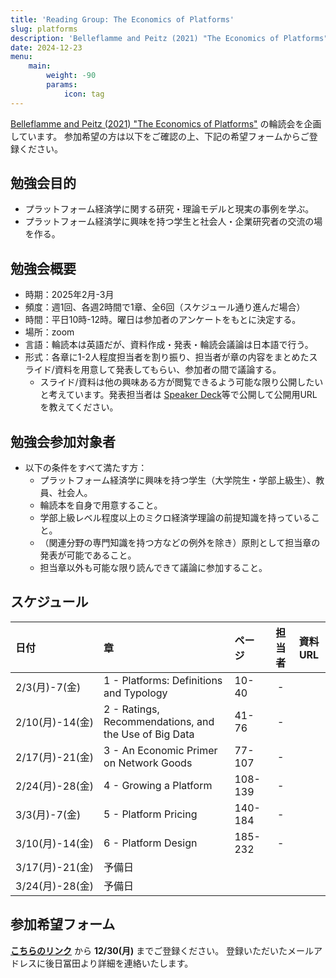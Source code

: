 ```yaml
---
title: 'Reading Group: The Economics of Platforms'
slug: platforms
description: 'Belleflamme and Peitz (2021) "The Economics of Platforms" の輪読会用ページ'
date: 2024-12-23
menu:
    main: 
        weight: -90
        params:
            icon: tag
---
```


[Belleflamme and Peitz (2021) "The Economics of Platforms"](https://www.cambridge.org/core/books/economics-of-platforms/1465A930513786676D369128B0AF9D21) の輪読会を企画しています。
参加希望の方は以下をご確認の上、下記の希望フォームからご登録ください。


## 勉強会目的
 - プラットフォーム経済学に関する研究・理論モデルと現実の事例を学ぶ。
 - プラットフォーム経済学に興味を持つ学生と社会人・企業研究者の交流の場を作る。


## 勉強会概要
 - 時期：2025年2月-3月
 - 頻度：週1回、各週2時間で1章、全6回（スケジュール通り進んだ場合）
 - 時間：平日10時-12時。曜日は参加者のアンケートをもとに決定する。
 - 場所：zoom
 - 言語：輪読本は英語だが、資料作成・発表・輪読会議論は日本語で行う。
 - 形式：各章に1-2人程度担当者を割り振り、担当者が章の内容をまとめたスライド/資料を用意して発表してもらい、参加者の間で議論する。
     - スライド/資料は他の興味ある方が閲覧できるよう可能な限り公開したいと考えています。発表担当者は [Speaker Deck](https://speakerdeck.com/)等で公開して公開用URLを教えてください。


## 勉強会参加対象者
 - 以下の条件をすべて満たす方：
    - プラットフォーム経済学に興味を持つ学生（大学院生・学部上級生）、教員、社会人。
    - 輪読本を自身で用意すること。
    - 学部上級レベル程度以上のミクロ経済学理論の前提知識を持っていること。
    - （関連分野の専門知識を持つ方などの例外を除き）原則として担当章の発表が可能であること。
    - 担当章以外も可能な限り読んできて議論に参加すること。


## スケジュール

|日付|章|ページ|担当者|資料URL|
|:--|:--|:--|:--:|:--:|
|2/3(月)-7(金)|1 - Platforms: Definitions and Typology| 10-40 | - |
|2/10(月)-14(金)|2 - Ratings, Recommendations, and the Use of Big Data | 41-76| -|
|2/17(月)-21(金)|3 - An Economic Primer on Network Goods |77-107| - |
|2/24(月)-28(金)|4 - Growing a Platform | 108-139| - |
|3/3(月)-7(金)|5 - Platform Pricing | 140-184 | - |
|3/10(月)-14(金)|6 - Platform Design | 185-232 | - |
|3/17(月)-21(金)| 予備日 |  |  |
|3/24(月)-28(金)| 予備日 |  |  |


## 参加希望フォーム

[**こちらのリンク**](https://docs.google.com/forms/d/e/1FAIpQLSfRRmiVxYatnqTUcXdZ7-ZcLeo7IPTkn-LOK8PKwSpSYMiIqw/viewform?usp=header) から **12/30(月)** までご登録ください。
登録いただいたメールアドレスに後日冨田より詳細を連絡いたします。

